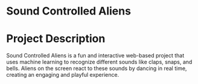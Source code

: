 # Sound Controlled Aliens

# Project Description
Sound Controlled Aliens is a fun and interactive web-based project that uses machine learning to recognize different sounds like claps, snaps, and bells.
Aliens on the screen react to these sounds by dancing in real time, creating an engaging and playful experience.
